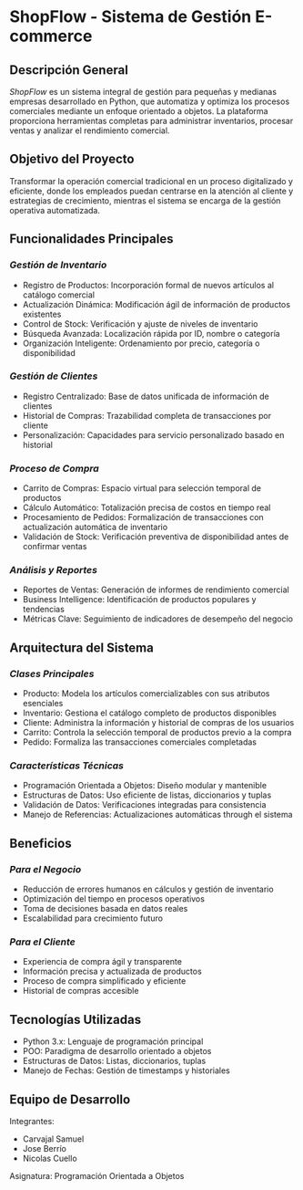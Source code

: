 # ShopFlow - Sistema de Gestión E-commerce

## Descripción General
*ShopFlow* es un sistema integral de gestión para pequeñas y medianas empresas desarrollado en Python, que automatiza y optimiza los procesos comerciales mediante un enfoque orientado a objetos. La plataforma proporciona herramientas completas para administrar inventarios, procesar ventas y analizar el rendimiento comercial.

## Objetivo del Proyecto
Transformar la operación comercial tradicional en un proceso digitalizado y eficiente, donde los empleados puedan centrarse en la atención al cliente y estrategias de crecimiento, mientras el sistema se encarga de la gestión operativa automatizada.

## Funcionalidades Principales
### *Gestión de Inventario*
- Registro de Productos: Incorporación formal de nuevos artículos al catálogo comercial
- Actualización Dinámica: Modificación ágil de información de productos existentes
- Control de Stock: Verificación y ajuste de niveles de inventario
- Búsqueda Avanzada: Localización rápida por ID, nombre o categoría
- Organización Inteligente: Ordenamiento por precio, categoría o disponibilidad

### *Gestión de Clientes*
- Registro Centralizado: Base de datos unificada de información de clientes
- Historial de Compras: Trazabilidad completa de transacciones por cliente
- Personalización: Capacidades para servicio personalizado basado en historial

### *Proceso de Compra*
- Carrito de Compras: Espacio virtual para selección temporal de productos
- Cálculo Automático: Totalización precisa de costos en tiempo real
- Procesamiento de Pedidos: Formalización de transacciones con actualización automática de inventario
- Validación de Stock: Verificación preventiva de disponibilidad antes de confirmar ventas

### *Análisis y Reportes*
- Reportes de Ventas: Generación de informes de rendimiento comercial
- Business Intelligence: Identificación de productos populares y tendencias
- Métricas Clave: Seguimiento de indicadores de desempeño del negocio

## Arquitectura del Sistema
### *Clases Principales*
- Producto: Modela los artículos comercializables con sus atributos esenciales
- Inventario: Gestiona el catálogo completo de productos disponibles
- Cliente: Administra la información y historial de compras de los usuarios
- Carrito: Controla la selección temporal de productos previo a la compra
- Pedido: Formaliza las transacciones comerciales completadas

### *Características Técnicas*
- Programación Orientada a Objetos: Diseño modular y mantenible
- Estructuras de Datos: Uso eficiente de listas, diccionarios y tuplas
- Validación de Datos: Verificaciones integradas para consistencia
- Manejo de Referencias: Actualizaciones automáticas through el sistema

## Beneficios
### *Para el Negocio*
- Reducción de errores humanos en cálculos y gestión de inventario
- Optimización del tiempo en procesos operativos
- Toma de decisiones basada en datos reales
- Escalabilidad para crecimiento futuro

### *Para el Cliente*
- Experiencia de compra ágil y transparente
- Información precisa y actualizada de productos
- Proceso de compra simplificado y eficiente
- Historial de compras accesible

## Tecnologías Utilizadas
- Python 3.x: Lenguaje de programación principal
- POO: Paradigma de desarrollo orientado a objetos
- Estructuras de Datos: Listas, diccionarios, tuplas
- Manejo de Fechas: Gestión de timestamps y historiales

## Equipo de Desarrollo

Integrantes:
- Carvajal Samuel
- Jose Berrío
- Nicolas Cuello

Asignatura: Programación Orientada a Objetos

